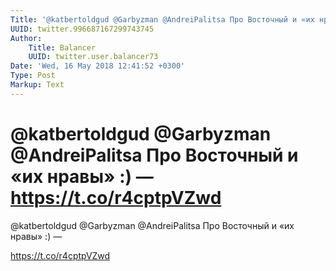 ```yaml
---
Title: '@katbertoldgud @Garbyzman @AndreiPalitsa Про Восточный и «их нравы» :) —  https://t.co/r4cptpVZwd'
UUID: twitter.996687167299743745
Author:
    Title: Balancer
    UUID: twitter.user.balancer73
Date: 'Wed, 16 May 2018 12:41:52 +0300'
Type: Post
Markup: Text
---
```


# @katbertoldgud @Garbyzman @AndreiPalitsa Про Восточный и «их нравы» :) —  https://t.co/r4cptpVZwd

@katbertoldgud @Garbyzman @AndreiPalitsa Про Восточный и «их
нравы» :) —

https://t.co/r4cptpVZwd